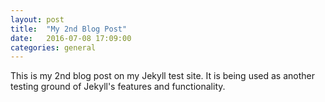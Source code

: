 ```yaml
---
layout: post
title:  "My 2nd Blog Post"
date:   2016-07-08 17:09:00
categories: general
---
```

This is my 2nd blog post on my Jekyll test site. It is being used as another testing ground of Jekyll's features and functionality.
